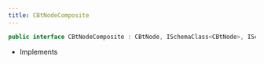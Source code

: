 ```yaml
---
title: CBtNodeComposite
---
```


```csharp
public interface CBtNodeComposite : CBtNode, ISchemaClass<CBtNode>, ISchemaClass<CBtNodeComposite>, ISchemaField, ISchemaClass, INativeHandle
```

- Implements

